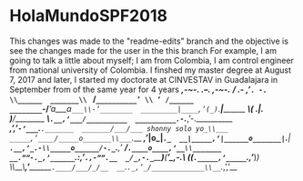 # HolaMundoSPF2018
This changes was made to the "readme-edits" branch and the objective is see the changes made for the user in the this branch For example, I am going to talk a little about myself; I am from Colombia, I am control engineer from national university of Colombia. I finshed my master degree at August 7, 2017 and later, I started my doctorate at CINVESTAV in Guadalajara in September from of the same year for 4 years
_______,-~-. __.–.__ ,-~-._______ 
_______/ .- ,’_________`. -. \\______ 
_______\\ ` /`__________’ \\ ‘ /______ 
________`-/___’a___a`___\\-’________ 
_________|____,’(_)`.____|_________ 
_________\\___( ._|_. )___/_________ 
__________\\___`.__,’___/__________ 
__________.-`._______,’-.__________ 
________,’__,’___`-’___`.__`._______ 
_______/___/___ shonny solo yo_\\___ 
_____,’____/_____o_______\\___`.___ 
___,’_____|______o_______|_____`._ 
__|_____,’|______o_______|`._____| 
___`.__,’_.-\\_____o______/-._`.__,’__ 
_________/_`.____o____,’__\\_______ 
__.””-._,’______`._:_,’____`.,-””.__ 
_/_,-._`_______)___(________’_,-.__\\ 
(_(___`._____,’_____`.______,’___)_) 
_\\_\\____\\__,’________`.____/___/_/__ 
__`.`._,’_/_____________\\__`._,’,’__ 